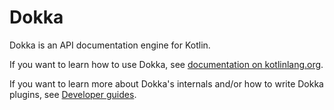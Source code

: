 # Dokka 

Dokka is an API documentation engine for Kotlin.

If you want to learn how to use Dokka, see 
[documentation on kotlinlang.org](https://kotlinlang.org/docs/dokka-introduction.html).

If you want to learn more about Dokka's internals and/or how to write Dokka plugins,
see [Developer guides](developer_guide/introduction.md).
